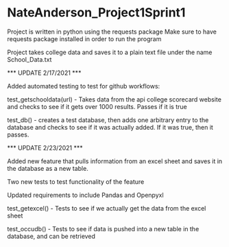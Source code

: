# NateAnderson_Project1Sprint1
Project is written in python using the requests package
Make sure to have requests package installed in order to run the program

Project takes college data and saves it to a plain text file under the name School_Data.txt

*** UPDATE 2/17/2021 ***

Added automated testing to test for github workflows:

test_getschooldata(url) - Takes data from the api college scorecard website and checks to see
if it gets over 1000 results. Passes if it is true

test_db() - creates a test database, then adds one arbitrary entry to the database and checks to see
if it was actually added. If it was true, then it passes.


*** UPDATE 2/23/2021 ***

Added new feature that pulls information from an excel sheet and saves it in the database as a new
table.

Two new tests to test functionality of the feature

Updated requirements to include Pandas and Openpyxl

test_getexcel() - Tests to see if we actually get the data from the excel sheet

test_occudb() - Tests to see if data is pushed into a new table in the database, and can be 
retrieved